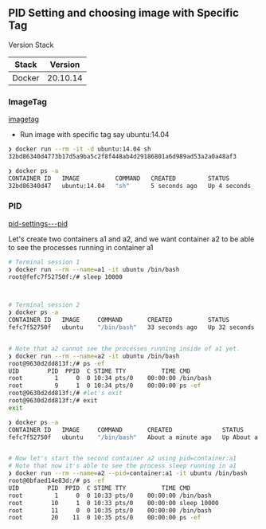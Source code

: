 ## PID Setting and choosing image with Specific Tag

Version Stack

| Stack  | Version  |
|--------|----------|
| Docker | 20.10.14 |


### ImageTag

[imagetag](https://docs.docker.com/engine/reference/run/#imagetag)

- Run image with specific tag say ubuntu:14.04
```bash
❯ docker run --rm -it -d ubuntu:14.04 sh
32bd86340d4773b17d5a9ba5c2f8f448ab4d29186801a6d989ad53a2a0a48af3

❯ docker ps -a                          
CONTAINER ID   IMAGE          COMMAND   CREATED         STATUS         PORTS     NAMES
32bd86340d47   ubuntu:14.04   "sh"      5 seconds ago   Up 4 seconds             practical_ishizaka
```

### PID

[pid-settings---pid](https://docs.docker.com/engine/reference/run/#pid-settings---pid)

Let's create two containers a1 and a2, and we want container a2 to be able to see the processes running in container a1

```bash
# Terminal session 1
❯ docker run --rm --name=a1 -it ubuntu /bin/bash
root@fefc7f52750f:/# sleep 10000



# Terminal session 2
❯ docker ps -a                                  
CONTAINER ID   IMAGE     COMMAND       CREATED          STATUS          PORTS     NAMES
fefc7f52750f   ubuntu    "/bin/bash"   33 seconds ago   Up 32 seconds             a1


# Note that a2 cannot see the processes running inside of a1 yet.
❯ docker run --rm --name=a2 -it ubuntu /bin/bash
root@9630d2dd813f:/# ps -ef 
UID        PID  PPID  C STIME TTY          TIME CMD
root         1     0  0 10:34 pts/0    00:00:00 /bin/bash
root         9     1  0 10:34 pts/0    00:00:00 ps -ef
root@9630d2dd813f:/# #let's exit
root@9630d2dd813f:/# exit
exit

❯ docker ps -a                                  
CONTAINER ID   IMAGE     COMMAND       CREATED              STATUS              PORTS     NAMES
fefc7f52750f   ubuntu    "/bin/bash"   About a minute ago   Up About a minute             a1


# Now let's start the second container a2 using pid=container:a1
# Note that now it's able to see the process sleep running in a1
❯ docker run --rm --name=a2 --pid=container:a1 -it ubuntu /bin/bash
root@0bfaed14e83d:/# ps -ef
UID        PID  PPID  C STIME TTY          TIME CMD
root         1     0  0 10:33 pts/0    00:00:00 /bin/bash
root        10     1  0 10:33 pts/0    00:00:00 sleep 10000
root        11     0  0 10:35 pts/0    00:00:00 /bin/bash
root        20    11  0 10:35 pts/0    00:00:00 ps -ef

```
